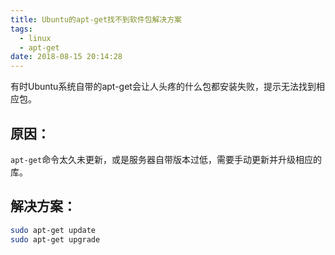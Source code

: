 ```yaml
---
title: Ubuntu的apt-get找不到软件包解决方案
tags:
  - linux
  - apt-get
date: 2018-08-15 20:14:28
---
```



有时Ubuntu系统自带的apt-get会让人头疼的什么包都安装失败，提示无法找到相应包。

## 原因：

`apt-get`命令太久未更新，或是服务器自带版本过低，需要手动更新并升级相应的库。

## 解决方案：

```bash
sudo apt-get update
sudo apt-get upgrade
```

